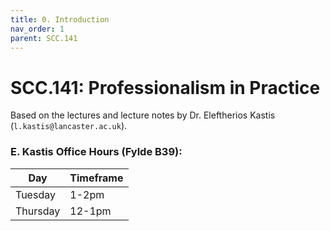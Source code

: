 ```yaml
---
title: 0. Introduction
nav_order: 1
parent: SCC.141
---
```

# SCC.141: Professionalism in Practice

Based on the lectures and lecture notes by Dr. Eleftherios Kastis (`l.kastis@lancaster.ac.uk`).
### E. Kastis Office Hours (Fylde B39):

| Day      | Timeframe |
| -------- | --------- |
| Tuesday  | 1-2pm     |
| Thursday | 12-1pm    |
